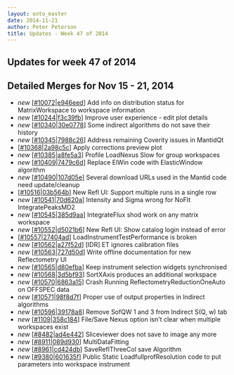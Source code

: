```yaml
---
layout: onto_master
date: 2014-11-21
author: Peter Peterson
title: Updates - Week 47 of 2014
---
```

Updates for week 47 of 2014
---------------------------

Detailed Merges for Nov 15 - 21, 2014
-------------------------------------
* *new* \[[#10072](http://trac.mantidproject.org/mantid/ticket/10072)\|[e946eed](https://github.com/mantidproject/mantid/commit/e946eedad6c36b559c3a52170f94e8843f0ac5e8)\] Add info on distribution status for MatrixWorkspace to workspace information
* *new* \[[#10244](http://trac.mantidproject.org/mantid/ticket/10244)\|[f3c39fb](https://github.com/mantidproject/mantid/commit/f3c39fbb96b6a1f00228638193525f71e3558bf1)\] Improve user experience - edit plot details
* *new* \[[#10340](http://trac.mantidproject.org/mantid/ticket/10340)\|[30e0778](https://github.com/mantidproject/mantid/commit/30e07785c5378d08adaa074787017dc323d7124a)\] Some indirect algorithms do not save their history
* *new* \[[#10345](http://trac.mantidproject.org/mantid/ticket/10345)\|[7988c26](https://github.com/mantidproject/mantid/commit/7988c268ac6e7e07c682729e52f5a04b6452607e)\] Address remaining Coverity issues in MantidQt
* \[[#10368](http://trac.mantidproject.org/mantid/ticket/10368)\|[2a98c5c](https://github.com/mantidproject/mantid/commit/2a98c5c29b455f21c48b782998749848445b43d1)\] Apply corrections preview plot
* *new* \[[#10385](http://trac.mantidproject.org/mantid/ticket/10385)\|[a8fe5a3](https://github.com/mantidproject/mantid/commit/a8fe5a33c2cfb8321d62a8c15b09e2170cae1d52)\] Profile LoadNexus Slow for group workspaces
* *new* \[[#10409](http://trac.mantidproject.org/mantid/ticket/10409)\|[7479c6d](https://github.com/mantidproject/mantid/commit/7479c6d85f6176b91624547f8949f22632be1e98)\] Replace ElWin code with ElasticWindow algorithm
* *new* \[[#10490](http://trac.mantidproject.org/mantid/ticket/10490)\|[107d05e](https://github.com/mantidproject/mantid/commit/107d05e443ba8b3965f269b57dbd104e233059f7)\] Several download URLs used in the Mantid code need update/cleanup
* \[[#10516](http://trac.mantidproject.org/mantid/ticket/10516)\|[03b564b](https://github.com/mantidproject/mantid/commit/03b564b9082d292ffe589b33f589db586dce23db)\] New Refl UI: Support multiple runs in a single row
* *new* \[[#10541](http://trac.mantidproject.org/mantid/ticket/10541)\|[70d620a](https://github.com/mantidproject/mantid/commit/70d620a30a93813514d0b64bc8300ab7877a8f99)\] Intensity and Sigma wrong for NoFIt IntegratePeaksMD2
* *new* \[[#10545](http://trac.mantidproject.org/mantid/ticket/10545)\|[385d9aa](https://github.com/mantidproject/mantid/commit/385d9aab278ffff3ddac8e5a7d0690388f64d51e)\] IntegrateFlux shod work on any matrix workspace
* *new* \[[#10552](http://trac.mantidproject.org/mantid/ticket/10552)\|[d5021b6](https://github.com/mantidproject/mantid/commit/d5021b61b15d8122585a1c1b72757cf1e505e170)\] New Refl UI: Show catalog login instead of error
* \[[#10557](http://trac.mantidproject.org/mantid/ticket/10557)\|[27404ad](https://github.com/mantidproject/mantid/commit/27404adda2fb371006377c28f44fae7181f62460)\] LoadInstrumentTestPerformance is broken
* *new* \[[#10562](http://trac.mantidproject.org/mantid/ticket/10562)\|[a27f52d](https://github.com/mantidproject/mantid/commit/a27f52dbc46fd8a087f5ac6b57e57ed41bd84dc4)\] [IDR] ET ignores calibration files
* *new* \[[#10563](http://trac.mantidproject.org/mantid/ticket/10563)\|[727d50d](https://github.com/mantidproject/mantid/commit/727d50d301d7b00966a85494ee3e946db34739f9)\] Write offline documentation for new Reflectometry UI
* *new* \[[#10565](http://trac.mantidproject.org/mantid/ticket/10565)\|[d80efba](https://github.com/mantidproject/mantid/commit/d80efba0412244ec5ef746371035a41d284d40db)\] Keep instrument selection widgets synchronised
* *new* \[[#10568](http://trac.mantidproject.org/mantid/ticket/10568)\|[3d5bf93](https://github.com/mantidproject/mantid/commit/3d5bf932a6d8bcb60f7dc2e93d54289e0fbd8186)\] SortXAxis produces an additional workspace
* *new* \[[#10570](http://trac.mantidproject.org/mantid/ticket/10570)\|[6863a15](https://github.com/mantidproject/mantid/commit/6863a1550bf7af3ebe07385d2da78f4d5af8711b)\] Crash Running ReflectometryReductionOneAuto on OFFSPEC data
* *new* \[[#10571](http://trac.mantidproject.org/mantid/ticket/10571)\|[98f8d7f](https://github.com/mantidproject/mantid/commit/98f8d7f8f5af2935a0362704a346679c5963da49)\] Proper use of output properties in Indirect algorithms
* *new* \[[#10596](http://trac.mantidproject.org/mantid/ticket/10596)\|[39178a8](https://github.com/mantidproject/mantid/commit/39178a88a82533aceaf532e9e1ea7cd35b102a0f)\] Remove SofQW 1 and 3 from Indirect S(Q, w) tab
* *new* \[[#1109](http://trac.mantidproject.org/mantid/ticket/1109)\|[358c184](https://github.com/mantidproject/mantid/commit/358c18401b8099b952e99c53429c95936218fbaa)\] File/Save Nexus option isn't clear when multiple workspaces exist
* *new* \[[#8482](http://trac.mantidproject.org/mantid/ticket/8482)\|[ad4e442](https://github.com/mantidproject/mantid/commit/ad4e442d34010824fdb0e0d690d6bf0729a91c42)\] Sliceviewer does not save to image any more
* *new* \[[#8911](http://trac.mantidproject.org/mantid/ticket/8911)\|[089d930](https://github.com/mantidproject/mantid/commit/089d930b72a6f4470aeb07b842e10ef567ebc9c6)\] MultiDataFitting
* *new* \[[#8961](http://trac.mantidproject.org/mantid/ticket/8961)\|[cd424db](https://github.com/mantidproject/mantid/commit/cd424db7da66a0341e87662fe70a4545c7e06fae)\] SaveReflThreeCol save Algorithm
* *new* \[[#9380](http://trac.mantidproject.org/mantid/ticket/9380)\|[601635f](https://github.com/mantidproject/mantid/commit/601635fe89a3d56822b7a2833db9cdd361b9434b)\] Public Static LoadfullprofResolution code to put parameters into workspace instrument
